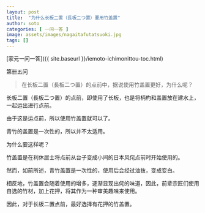 ```yaml
---
layout: post
title:  "为什么长板二置（長板二つ置）要用竹盖置"
author: soto
categories: [ 一问一答 ]
image: assets/images/nagaitafutatsuoki.jpg
tags: []
---
```


[家元一问一答]({{ site.baseurl }}/iemoto-ichimonittou-toc.html)

第卌五问

> 在长板二置（長板二つ置）的点前中，据说使用竹盖置更好，为什么呢？

长板二置（長板二つ置）的点前，即使用了长板，也是将柄杓和盖置放在建水上，一起运出进行点前。

由于这是运点前，所以使用竹盖置就可以了。

青竹的盖置是一次性的，所以并不太适用。

为什么要这样呢？

竹盖置是在利休居士将点前从台子变成小间的日本风侘点前时开始使用的。

然而，如前所述，青竹盖置是一次性的，使用后会经过油抜，变成变白。

相反地，竹盖置会随着使用的增多，逐渐显现出侘的味道，因此，前辈宗匠们使用自选的竹材，加上花押，将其作为一种审美趣味来使用。

因此，对于长板二置点前，最好选择有花押的竹盖置。
